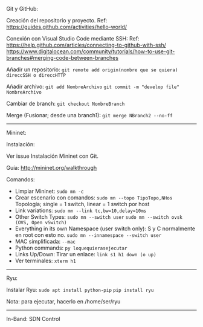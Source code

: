 
Git y GitHub:

Creación del repositorio y proyecto.
Ref: https://guides.github.com/activities/hello-world/

Conexión con Visual Studio Code mediante SSH: 
Ref: https://help.github.com/articles/connecting-to-github-with-ssh/
https://www.digitalocean.com/community/tutorials/how-to-use-git-branches#merging-code-between-branches

Añadir un repositorio: `git remote add origin(nombre que se quiera) direccSSH o direccHTTP`

Añadir archivo: `git add NombreArchivo` `git commit -m "develop file" NombreArchivo`

Cambiar de branch: `git checkout NombreBranch`

Merge (Fusionar; desde una branch1): `git merge NBranch2 --no-ff`
 
-----------------------------------------------------------------------------
	  
Mininet:

Instalación: 

Ver issue Instalación Mininet con Git.

Guía: http://mininet.org/walkthrough

Comandos:

- Limpiar Mininet: `sudo mn -c`
- Crear escenario con comandos: `sudo mn --topo TipoTopo,NHos` Topología; single = 1 switch, linear = 1 switch por host
- Link variations: `sudo mn --link tc,bw=10,delay=10ms`
- Other Switch Types: `sudo mn --switch user` `sudo mn --switch ovsk   (OVS, Open vSwitch)`
- Everything in its own Namespace (user switch only): S y C normalmente en root con esto no. `sudo mn --innamespace --switch user`
- MAC simplificada: `--mac`
- Python commands: `py loquequierasejecutar`
- Links Up/Down: Tirar un enlace: `link s1 h1 down (o up)`
- Ver terminales: `xterm h1`

-------------------------------------------------------------------------------------

Ryu:

Instalar Ryu: `sudo apt install python-pip` `pip install ryu`

Nota: para ejecutar, hacerlo en /home/ser/ryu 

---------------------------------------------------------------------------------------

In-Band: SDN Control





